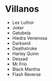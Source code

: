 # Villanos

* Lex Luthor
* Joker
* Gatubela
* Hiedra Venenosa
* Darkseid
* Deathstroke
* Harley Quinn
* Dessad
* Mr Frío
* Black Mantha
* Flash Reverse
